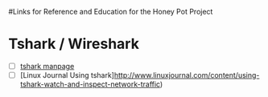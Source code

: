 #Links for Reference and Education for the Honey Pot Project

# Tshark / Wireshark
- [ ] [tshark manpage](https://www.wireshark.org/docs/man-pages/tshark.html)
- [ ] [Linux Journal Using tshark]http://www.linuxjournal.com/content/using-tshark-watch-and-inspect-network-traffic)
